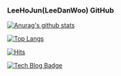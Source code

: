 ### LeeHoJun(LeeDanWoo) GitHub


  <div>

[![Anurag's github stats](https://github-readme-stats.vercel.app/api?username=lhojun&count_private=true&show_icon=true&theme=graywhite)](https://github.com/lhojun/github-readme-stats)

[![Top Langs](https://github-readme-stats.vercel.app/api/top-langs/?username=lhojun)](https://github.com/lhojun/github-readme-stats)

  [![Hits](https://hits.seeyoufarm.com/api/count/incr/badge.svg?url=https%3A%2F%2Fgithub.com%2Flhojun&count_bg=%2379C83D&title_bg=%23555555&icon=&icon_color=%23E7E7E7&title=hits&edge_flat=false)](https://hits.seeyoufarm.com)

  [![Tech Blog Badge](http://img.shields.io/badge/-Tech%20blog-black?style=flat-square&logo=github&link=https://danu.dev)](https://danu.dev)
	

  </div>
